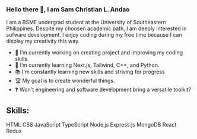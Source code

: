 ### Hello there 👋, I am Sam Christian L. Andao

I am a BSME undergrad student at the University of Southeastern Philippines. Despite my choosen academic path, I am deeply interested in sofware development. I enjoy coding during my free time because I can display my creativity this way.


- 🔭 I’m currently working on creating project and improving my coding skills.
- 🌱 I’m currently learning Next.js, Tailwind, C++, and Python.
- 📚 I'm constantly learning new skills and striving for progress
- 🏆 My goal is to create wonderful things.
- ❓ Won't engineering and software development bring a versatile toolkit?


## Skills:
HTML
CSS
JavaScript
TypeScript
Node.js
Express.js
MongoDB
React
Redux


